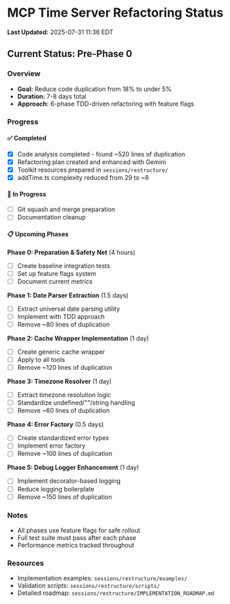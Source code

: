 # MCP Time Server Refactoring Status

**Last Updated:** 2025-07-31 11:36 EDT

## Current Status: Pre-Phase 0

### Overview
- **Goal:** Reduce code duplication from 18% to under 5%
- **Duration:** 7-8 days total
- **Approach:** 6-phase TDD-driven refactoring with feature flags

### Progress

#### ✅ Completed
- [x] Code analysis completed - found ~520 lines of duplication
- [x] Refactoring plan created and enhanced with Gemini
- [x] Toolkit resources prepared in `sessions/restructure/`
- [x] addTime.ts complexity reduced from 29 to ~8

#### 🔄 In Progress
- [ ] Git squash and merge preparation
- [ ] Documentation cleanup

#### 📋 Upcoming Phases

**Phase 0: Preparation & Safety Net** (4 hours)
- [ ] Create baseline integration tests
- [ ] Set up feature flags system
- [ ] Document current metrics

**Phase 1: Date Parser Extraction** (1.5 days)
- [ ] Extract universal date parsing utility
- [ ] Implement with TDD approach
- [ ] Remove ~80 lines of duplication

**Phase 2: Cache Wrapper Implementation** (1 day)
- [ ] Create generic cache wrapper
- [ ] Apply to all tools
- [ ] Remove ~120 lines of duplication

**Phase 3: Timezone Resolver** (1 day)
- [ ] Extract timezone resolution logic
- [ ] Standardize undefined/""/string handling
- [ ] Remove ~60 lines of duplication

**Phase 4: Error Factory** (0.5 days)
- [ ] Create standardized error types
- [ ] Implement error factory
- [ ] Remove ~100 lines of duplication

**Phase 5: Debug Logger Enhancement** (1 day)
- [ ] Implement decorator-based logging
- [ ] Reduce logging boilerplate
- [ ] Remove ~150 lines of duplication

### Notes
- All phases use feature flags for safe rollout
- Full test suite must pass after each phase
- Performance metrics tracked throughout

### Resources
- Implementation examples: `sessions/restructure/examples/`
- Validation scripts: `sessions/restructure/scripts/`
- Detailed roadmap: `sessions/restructure/IMPLEMENTATION_ROADMAP.md`